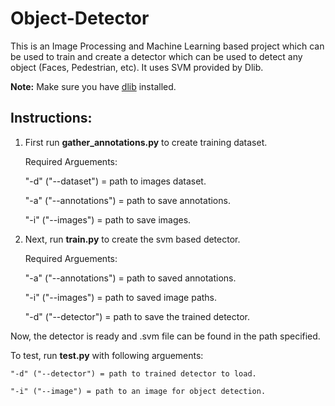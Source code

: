 # Object-Detector
This is an Image Processing and Machine Learning based project which can be used to train and create a detector which can be used to detect any object (Faces, Pedestrian, etc). It uses SVM provided by Dlib.

**Note:** Make sure you have [dlib](http://dlib.net/) installed.

## Instructions:
1. First run **gather_annotations.py** to create training dataset. 

    Required Arguements:
    
      "-d" ("--dataset") = path to images dataset.
      
      "-a" ("--annotations") = path to save annotations.
      
      "-i" ("--images") = path to save images.
      
 2. Next, run **train.py** to create the svm based detector. 
 
    Required Arguements:
        
      "-a" ("--annotations") = path to saved annotations.
      
      "-i" ("--images") = path to saved image paths.
      
      "-d" ("--detector") = path to save the trained detector.
      
Now, the detector is ready and .svm file can be found in the path specified.

To test, run **test.py** with following arguements:

    "-d" ("--detector") = path to trained detector to load.
    
    "-i" ("--image") = path to an image for object detection.
